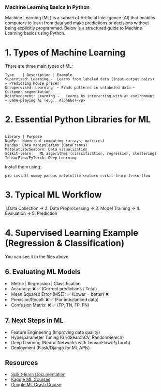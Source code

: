 <h3>Machine Learning Basics in Python</h3>
<p>Machine Learning (ML) is a subset of Artificial Intelligence (AI) that enables computers to learn from data and make predictions or decisions without being explicitly programmed. Below is a structured guide to Machine Learning basics using Python.</p>

<h1>1. Types of Machine Learning</h1>
<p>There are three main types of ML:</p>

<p>

```
Type	| Description |	Example
Supervised: Learning ~	Learns from labeled data (input-output pairs)	~ Predicting house prices
Unsupervised: Learning	~ Finds patterns in unlabeled data ~	Customer segmentation
Reinforcement: Learning ~	Learns by interacting with an environment ~	Game-playing AI (e.g., AlphaGo)</p>
```

<h1>2. Essential Python Libraries for ML</h1>

```

Library	| Purpose
NumPy:	Numerical computing (arrays, matrices)
Pandas:	Data manipulation (DataFrames)
Matplotlib/Seaborn:	Data visualization
Scikit-learn:	ML algorithms (classification, regression, clustering)
TensorFlow/PyTorch:	Deep Learning
```

<p>Install them using:</p>

```
pip install numpy pandas matplotlib seaborn scikit-learn tensorflow
```

<h1>3. Typical ML Workflow</h1>
<p>1.Data Collection → 2. Data Preprocessing → 3. Model Training → 4. Evaluation → 5. Prediction</p>

<h1>4. Supervised Learning Example (Regression & Classification)</h1>
<p>You can see it in the files above.</p>

<h2>6. Evaluating ML Models</h2>

<li>
Metric |	Regression |	Classification
<li>Accuracy:	❌	✅ (Correct predictions / Total)</li>
<li>Mean Squared Error (MSE):	✅ (Lower = better)	❌</li>
<li>Precision/Recall:	❌	✅ (For imbalanced data)</li>
<li>Confusion Matrix:	❌	✅ (TP, TN, FP, FN)</li></li>

<h2>7. Next Steps in ML</h2>
<li>Feature Engineering (Improving data quality)</li>
<li>Hyperparameter Tuning (GridSearchCV, RandomSearch)</li>
<li>Deep Learning (Neural Networks with TensorFlow/PyTorch)</li>
<li>Deployment (Flask/Django for ML APIs)</li>

<h2>Resources</h2>
<li><a href="https://scikit-learn.org/stable/">Scikit-learn Documentation</a></li>
<li><a href="https://www.kaggle.com/learn">Kaggle ML Courses</a></li>
<li><a href="https://developers.google.com/machine-learning/crash-course">Google ML Crash Course</a></li>

